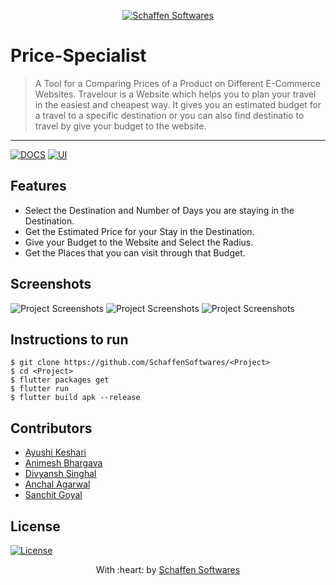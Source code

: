 <p align="center"><a href="https://www.schaffensofts.com" target="_blank"><img src="https://i.postimg.cc/ZRBk4xZs/logo.png" title="Schaffen Softwares" alt="Schaffen Softwares"></a>
</p>

# Price-Specialist

> A Tool for a Comparing Prices of a Product on Different E-Commerce Websites.
> Travelour is a Website which helps you to plan your travel in the easiest and cheapest way. It gives you an estimated budget for a travel to a specific destination or you can also find destinatio to travel by give your budget to the website. 

---
[![DOCS](https://img.shields.io/badge/Documentation-see%20docs-green?style=flat-square&logo=appveyor)](INSERT_LINK_FOR_DOCS_HERE) 
  [![UI ](https://img.shields.io/badge/User%20Interface-Link%20to%20UI-orange?style=flat-square&logo=appveyor)](INSERT_UI_LINK_HERE)

## Features
- Select the Destination and Number of Days you are staying in the Destination.
- Get the Estimated Price for your Stay in the Destination.
- Give your Budget to the Website and Select the Radius.
- Get the Places that you can visit through that Budget.

## Screenshots
<img src="" alt="Project Screenshots">
<img src="" alt="Project Screenshots">
<img src="" alt="Project Screenshots">

## Instructions to run
```
$ git clone https://github.com/SchaffenSoftwares/<Project>
$ cd <Project>
$ flutter packages get
$ flutter run
$ flutter build apk --release
```

## Contributors
- <a href="https://github.com/Ayushikeshari">Ayushi Keshari</a>
- <a href="https://github.com/Ani0545">Animesh Bhargava</a>
- <a href="https://github.com/divyanshsinghal1">Divyansh Singhal</a>
- <a href="https://github.com/AwsmAsim">Anchal Agarwal</a>
- <a href="https://github.com/Sanchitgoyal32">Sanchit Goyal</a>

## License
[![License](http://img.shields.io/:license-mit-blue.svg?style=flat-square)](http://badges.mit-license.org)

<p align="center">
	With :heart: by <a href="https://www.schaffensofts.com" target="_blank">Schaffen Softwares</a>
</p>
